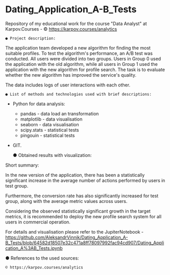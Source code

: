 # Dating_Application_A-B_Tests

Repository of my educational work for the course "Data Analyst" at Karpov.Courses - © https://karpov.courses/analytics




	● Project description: 

The application team developed a new algorithm for finding the most suitable profiles. To test the algorithm's performance, an A/B test was conducted. All users were divided into two groups. Users in Group 0 used the application with the old algorithm, while all users in Group 1 used the application with the new algorithm for profile search. The task is to evaluate whether the new algorithm has improved the service's quality.

The data includes logs of user interactions with each other.



	● List of methods and technologies used with brief descriptions:

 - Python for data analysis:
	- pandas - data load an transformation
	- matplotlib - data visualisation
	- seaborn - data visualisation
	- scipy.stats - statistical tests
	- pingouin - statistical tests

 - GIT.



	● Obtained results with visualization:

Short summary:

In the new version of the application, there has been a statistically significant increase in the average number of actions performed by users in test group.

Furthermore, the conversion rate has also significantly increased for test group, along with the average metric values across users.

Considering the observed statistically significant growth in the target metrics, it is recommended to deploy the new profile search system for all users in commercial operation.

For details and visualisation please refer to the JupiterNotebook - https://github.com/AleksandrVinnik/Dating_Application_A-B_Tests/blob/64582d18507e32c471a8ff78097992fac94cd907/Dating_Application_A%3AB_Tests.ipynb



● References to the used sources:

	© https://karpov.courses/analytics